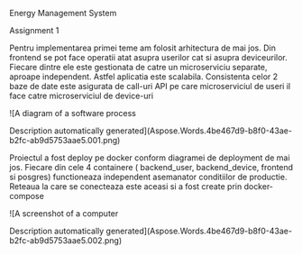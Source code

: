 Energy Management System

Assignment 1

Pentru implementarea primei teme am folosit arhitectura de mai jos. Din frontend se pot face operatii atat asupra
userilor cat si asupra deviceurilor. Fiecare dintre ele este gestionata de catre un microserviciu separate, aproape
independent. Astfel aplicatia este scalabila. Consistenta celor 2 baze de date este asigurata de call-uri API pe care
microserviciul de useri il face catre microserviciul de device-uri

![A diagram of a software process

Description automatically generated](Aspose.Words.4be467d9-b8f0-43ae-b2fc-ab9d5753aae5.001.png)

Proiectul a fost deploy pe docker conform diagramei de deployment de mai jos. Fiecare din cele 4 containere (
backend\_user, backend\_device, frontend si posgres) functioneaza independent asemanator conditiilor de productie.
Reteaua la care se conecteaza este aceasi si a fost create prin docker-compose

![A screenshot of a computer

Description automatically generated](Aspose.Words.4be467d9-b8f0-43ae-b2fc-ab9d5753aae5.002.png)
